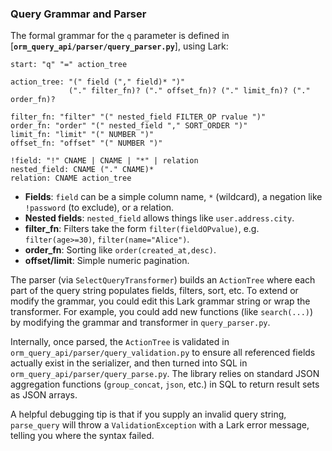 ### Query Grammar and Parser

The formal grammar for the `q` parameter is defined in \[**`orm_query_api/parser/query_parser.py`**], using Lark:

```
start: "q" "=" action_tree

action_tree: "(" field ("," field)* ")" 
             ("." filter_fn)? ("." offset_fn)? ("." limit_fn)? ("." order_fn)?

filter_fn: "filter" "(" nested_field FILTER_OP rvalue ")"
order_fn: "order" "(" nested_field "," SORT_ORDER ")"
limit_fn: "limit" "(" NUMBER ")"
offset_fn: "offset" "(" NUMBER ")"

!field: "!" CNAME | CNAME | "*" | relation
nested_field: CNAME ("." CNAME)*
relation: CNAME action_tree
```

* **Fields**: `field` can be a simple column name, `*` (wildcard), a negation like `!password` (to exclude), or a relation.
* **Nested fields**: `nested_field` allows things like `user.address.city`.
* **filter\_fn**: Filters take the form `filter(fieldOPvalue)`, e.g. `filter(age>=30)`, `filter(name="Alice")`.
* **order\_fn**: Sorting like `order(created_at,desc)`.
* **offset/limit**: Simple numeric pagination.

The parser (via `SelectQueryTransformer`) builds an `ActionTree` where each part of the query string populates fields, filters, sort, etc. To extend or modify the grammar, you could edit this Lark grammar string or wrap the transformer. For example, you could add new functions (like `search(...)`) by modifying the grammar and transformer in `query_parser.py`.

Internally, once parsed, the `ActionTree` is validated in `orm_query_api/parser/query_validation.py` to ensure all referenced fields actually exist in the serializer, and then turned into SQL in `orm_query_api/parser/query_parse.py`. The library relies on standard JSON aggregation functions (`group_concat`, `json`, etc.) in SQL to return result sets as JSON arrays.

A helpful debugging tip is that if you supply an invalid query string, `parse_query` will throw a `ValidationException` with a Lark error message, telling you where the syntax failed.
